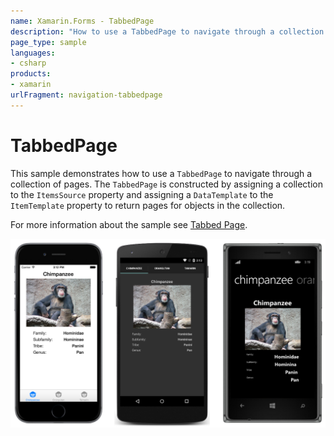 ```yaml
---
name: Xamarin.Forms - TabbedPage
description: "How to use a TabbedPage to navigate through a collection of pages (navigation)"
page_type: sample
languages:
- csharp
products:
- xamarin
urlFragment: navigation-tabbedpage
---
```

# TabbedPage

This sample demonstrates how to use a `TabbedPage` to navigate through a collection of pages. The `TabbedPage` is constructed by assigning a collection to the `ItemsSource` property and assigning a `DataTemplate` to the `ItemTemplate` property to return pages for objects in the collection.

For more information about the sample see [Tabbed Page](https://docs.microsoft.com/xamarin/xamarin-forms/app-fundamentals/navigation/tabbed-page/).

![TabbedPage application screenshot](Screenshots/01All.png "TabbedPage application screenshot")

